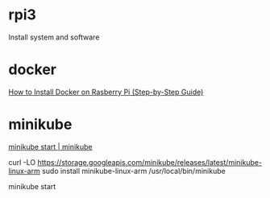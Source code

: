 # rpi3
Install system and software 

# docker

[How to Install Docker on Rasberry Pi (Step-by-Step Guide)](https://phoenixnap.com/kb/docker-on-raspberry-pi)

# minikube

[minikube start | minikube](https://minikube.sigs.k8s.io/docs/start/)


  curl -LO https://storage.googleapis.com/minikube/releases/latest/minikube-linux-arm
  sudo install minikube-linux-arm /usr/local/bin/minikube


  minikube start

